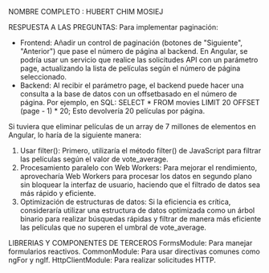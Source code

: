 
NOMBRE COMPLETO : HUBERT CHIM MOSIEJ 

RESPUESTA A LAS PREGUNTAS:
Para implementar paginación:
* Frontend: Añadir un control de paginación (botones de "Siguiente", "Anterior") que pase el número de página al backend. En Angular, se podría usar un servicio que realice las solicitudes API con un parámetro page, actualizando la lista de películas según el número de página seleccionado.
* Backend: Al recibir el parámetro page, el backend puede hacer una consulta a la base de datos con un offsetbasado en el número de página. Por ejemplo, en SQL:
SELECT * FROM movies LIMIT 20 OFFSET (page - 1) * 20;
Esto devolvería 20 películas por página.

Si tuviera que eliminar películas de un array de 7 millones de elementos en Angular, lo haría de la siguiente manera:
1. Usar filter(): Primero, utilizaría el método filter() de JavaScript para filtrar las películas según el valor de vote_average. 
2. Procesamiento paralelo con Web Workers: Para mejorar el rendimiento, aprovecharía Web Workers para procesar los datos en segundo plano sin bloquear la interfaz de usuario, haciendo que el filtrado de datos sea más rápido y eficiente.
3. Optimización de estructuras de datos: Si la eficiencia es crítica, consideraría utilizar una estructura de datos optimizada como un árbol binario para realizar búsquedas rápidas y filtrar de manera más eficiente las películas que no superen el umbral de vote_average.

LIBRERIAS Y COMPONENTES DE TERCEROS
FormsModule: Para manejar formularios reactivos.
CommonModule: Para usar directivas comunes como ngFor y ngIf.
HttpClientModule: Para realizar solicitudes HTTP.

